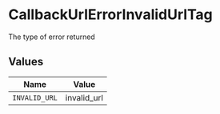 # CallbackUrlErrorInvalidUrlTag

The type of error returned


## Values

| Name          | Value         |
| ------------- | ------------- |
| `INVALID_URL` | invalid_url   |